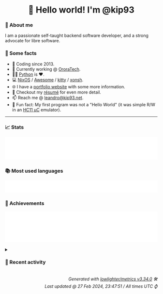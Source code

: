 <!-- README template, populated using this action:
     https://github.com/kip93/kip93/blob/main/.github/workflows/readme.yml. -->

<h1 align="center">👋 Hello world! I'm @kip93</h1> <!-- LOGIN => username -->

### 👤 About me

I am a passionate self-taught backend software developer, and a strong advocate for libre software.


### 💬 Some facts

* 📅 Coding since 2013.
* 💼 Currently working @ [OroraTech](https://ororatech.com/).
* 👨‍💻 [Python](https://github.com/search?q=user%3Akip93&l=python) is ❤️. <!-- LOGIN => username -->
* 💻 [NixOS](https://github.com/NixOS/) /
     [Awesome](https://github.com/awesomeWM/) /
     [kitty](https://github.com/kovidgoyal/kitty/) /
     [xonsh](https://github.com/xonsh/).
* 🌐 I have a [portfolio website](https://kip93.net/) with some more information.
* 📝 Checkout my [résumé](https://kip93.net/resume/) for even more detail.
* 📫 Reach me @ [leandro@kip93.net](mailto:leandro@kip93.net).
* 🎲 Fun fact: My first program was not a "Hello World" (it was simple R/W in an [HC11 µC](https://en.wikipedia.org/wiki/68HC11) emulator).


-----------------------------------------------------------------------------------------------------------------------


### 📈 Stats

![](./stats.svg)


### 📚 Most used languages <!-- by percentage, in decreasing order -->

![](./languages.svg)


### 🏅 Achievements

![](./achievements.svg)


<details> <!-- Last activity -->
<!-- Almost verbatim copy of https://github.com/lowlighter/metrics/blob/latest/source/templates/markdown/partials/activity.ejs, but restructured to be foldable. -->
<summary><h3>📰 Recent activity</h3></summary>

* ➡️ Pushed 6394 commits in [OroraTech/nixpkgs](https://github.com/OroraTech/nixpkgs) on branch `master`
  * [#38e2e00](https://github.com/OroraTech/nixpkgs/commit/38e2e00) Merge pull request #290703 from r-ryantm/auto-update/werf

werf: 1.2.292 -&gt; 1.2.294
  * [#4208934](https://github.com/OroraTech/nixpkgs/commit/4208934) python312Packages.botocore-stubs: 1.34.48 -&gt; 1.34.49
  * [#1ce0f9b](https://github.com/OroraTech/nixpkgs/commit/1ce0f9b) python311Packages.boto3-stubs: 1.34.48 -&gt; 1.34.49
  * [#abd34e0](https://github.com/OroraTech/nixpkgs/commit/abd34e0) obs-studio-plugins.obs-3d-effect: 0.0.2 -&gt; 0.1.0
  * [#23fcd51](https://github.com/OroraTech/nixpkgs/commit/23fcd51) ayatana-indicator-session: Re-enable test-service test
  * [#e9dcfb3](https://github.com/OroraTech/nixpkgs/commit/e9dcfb3) Merge #291106: opencolorio: fix tests on staging-next
  * [#2b0673c](https://github.com/OroraTech/nixpkgs/commit/2b0673c) opencolorio: fix tests on staging-next
  * [#85a7517](https://github.com/OroraTech/nixpkgs/commit/85a7517) Merge pull request #291058 from r-ryantm/auto-update/fishPlugins.forgit

fishPlugins.forgit: 24.01.0 -&gt; 24.02.0
  * [#7d52ac6](https://github.com/OroraTech/nixpkgs/commit/7d52ac6) python311Packages.dask: provide dataframe extra for tests

Tests would previously error out with:

&gt; ImportError: Dask dataframe requirements are not installed.
  * [#088e4ab](https://github.com/OroraTech/nixpkgs/commit/088e4ab) broot: 1.33.1 -&gt; 1.34.0

https://github.com/Canop/broot/releases/tag/v1.34.0
  * [#d01044e](https://github.com/OroraTech/nixpkgs/commit/d01044e) zabbix40: drop, no more supported upstream

Security/limited support ended in October 2023.

https://www.zabbix.com/life_cycle_and_release_policy
  * [#a65967a](https://github.com/OroraTech/nixpkgs/commit/a65967a) nixos/nix: documentation: fix outdated reference to /etc/nix.conf
  * [#8e8148f](https://github.com/OroraTech/nixpkgs/commit/8e8148f) git-absorb: 0.6.11 -&gt; 0.6.12

Diff: https://github.com/tummychow/git-absorb/compare/refs/tags/0.6.11...0.6.12
  * [#d743b7f](https://github.com/OroraTech/nixpkgs/commit/d743b7f) Merge pull request #291095 from r-ryantm/auto-update/vdrPlugins.softhddevice

vdrPlugins.softhddevice: 2.0.9 -&gt; 2.1.1
  * [#bf289c8](https://github.com/OroraTech/nixpkgs/commit/bf289c8) hugo: 1.123.2 -&gt; 1.123.3

https://github.com/gohugoio/hugo/releases/tag/v0.123.3
  * [#ef22d82](https://github.com/OroraTech/nixpkgs/commit/ef22d82) linuxPackages.r8168: 8.048.03 -&gt; 8.052.01
  * [#50f953b](https://github.com/OroraTech/nixpkgs/commit/50f953b) cri-o: 1.29.1 -&gt; 1.29.2

Update pkgs/applications/virtualization/cri-o/default.nix

Co-authored-by: Pol Dellaiera &lt;pol.dellaiera@protonmail.com&gt;
  * [#4d6c7b9](https://github.com/OroraTech/nixpkgs/commit/4d6c7b9) Merge pull request #291083 from r-ryantm/auto-update/obs-studio-plugins.obs-shaderfilter

obs-studio-plugins.obs-shaderfilter: 2.0.0 -&gt; 2.2.2
  * [#126adb6](https://github.com/OroraTech/nixpkgs/commit/126adb6) Merge pull request #291022 from r-ryantm/auto-update/libretro.genesis-plus-gx

libretro.genesis-plus-gx: unstable-2024-02-16 -&gt; unstable-2024-02-23
  * [#0e1cb44](https://github.com/OroraTech/nixpkgs/commit/0e1cb44) Merge pull request #291019 from r-ryantm/auto-update/libretro.gambatte

libretro.gambatte: unstable-2024-02-09 -&gt; unstable-2024-02-23
  * *On 27 Feb 2024, 23:15:49*
* 🌟 Starred [nrabulinski/cursed-nix](https://github.com/nrabulinski/cursed-nix)
  * *On 27 Feb 2024, 16:56:02*
* 🌟 Starred [polygon/nix-buildproxy](https://github.com/polygon/nix-buildproxy)
  * *On 25 Feb 2024, 13:52:44*
* ➡️ Pushed 1 commit in [kip93/nixplusplus](https://github.com/kip93/nixplusplus) on branch `develop`
  * [#afe49be](https://github.com/kip93/nixplusplus/commit/afe49be) Add new example in hydra schema
  * *On 24 Feb 2024, 22:02:28*
</details>


<h6 align="right"><em>
    Generated with <a href="https://github.com/lowlighter/metrics/tree/latest/">lowlighter/metrics v3.34.0</a> 🛠️<br> <!-- VERSION => MAJOR.minor.patch -->
    Last updated @ 27 Feb 2024, 23:47:51 / All times UTC ⌚ <!-- meta.generated => DD/MM/YYYY, hh:mm -->
</em></h6>
